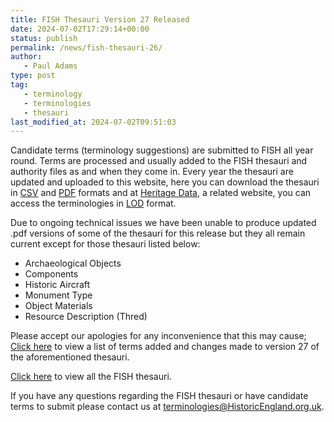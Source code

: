 ```yaml
---
title: FISH Thesauri Version 27 Released
date: 2024-07-02T17:29:14+00:00
status: publish
permalink: /news/fish-thesauri-26/
author:
   - Paul Adams
type: post
tag:
   - terminology   
   - terminologies
   - thesauri
last_modified_at: 2024-07-02T09:51:03
---
```


Candidate terms (terminology suggestions) are submitted to FISH all year round. Terms are processed and usually added to 
the FISH thesauri and authority files as and when they come in. Every year the thesauri are updated and uploaded to this 
website, here you can download the thesauri in [CSV](https://en.wikipedia.org/wiki/Comma-separated_values) and [PDF](https://en.wikipedia.org/wiki/Portable_Document_Format) formats and at [Heritage Data](http://www.heritagedata.org/blog/vocabularies-provided/), a related 
website, you can access the terminologies in [LOD](https://en.wikipedia.org/wiki/Linked_data) format.

Due to ongoing technical issues we have been unable to produce updated .pdf versions of some of the thesauri for this release but 
they all remain current except for those thesauri listed below:

* Archaeological Objects
* Components
* Historic Aircraft
* Monument Type
* Object Materials 
* Resource Description (Thred)

Please accept our apologies for any inconvenience that this may cause; [Click here](2024/pdf_files/Terms%20added-rejected%20April2023-June2024.pdf) to view a list of terms added 
and changes made to version 27 of the aforementioned thesauri.

[Click here](/fish-vocabularies/) to view all the FISH thesauri.

If you have any questions regarding the FISH thesauri or have candidate terms to submit please contact us at 
[terminologies@HistoricEngland.org.uk](mailto:terminologies@HistoricEngland.org.uk).
